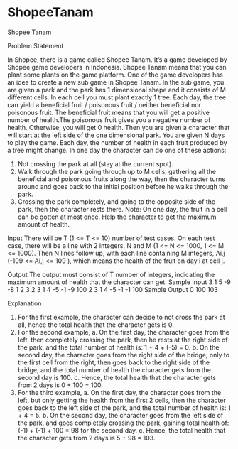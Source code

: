 # ShopeeTanam
Shopee Tanam

Problem Statement

In Shopee, there is a game called Shopee Tanam. It’s a game developed by Shopee
game developers in Indonesia. Shopee Tanam means that you can plant some plants
on the game platform. One of the game developers has an idea to create a new sub
game in Shopee Tanam. In the sub game, you are given a park and the park has 1
dimensional shape and it consists of M different cells. In each cell you must plant
exactly 1 tree. Each day, the tree can yield a beneficial fruit / poisonous fruit / neither
beneficial nor poisonous fruit. The beneficial fruit means that you will get a positive
number of health.The poisonous fruit gives you a negative number of health. Otherwise,
you will get 0 health.
Then you are given a character that will start at the left side of the one dimensional
park. You are given N days to play the game. Each day, the number of health in each
fruit produced by a tree might change. In one day the character can do one of these
actions:
1. Not crossing the park at all (stay at the current spot).
2. Walk through the park going through up to M cells, gathering all the beneficial
and poisonous fruits along the way, then the character turns around and goes
back to the initial position before he walks through the park.
3. Crossing the park completely, and going to the opposite side of the park, then the
character rests there.
Note: On one day, the fruit in a cell can be gotten at most once.
Help the character to get the maximum amount of health.

Input
There will be T (1 <= T <= 10) number of test cases. On each test case, there will be a
line with 2 integers, N and M (1 <= N <= 1000, 1 <= M <= 1000). Then N lines follow up,
with each line containing M integers, Ai,j (-109 <= Ai,j <= 109
), which means the health of
the fruit on day i at cell j.

Output
The output must consist of T number of integers, indicating the maximum amount of
health that the character can get.
Sample Input
3
1 5
-9 -8 1 2 3
2 3
1 4 -5
-1 -9 100
2 3
1 4 -5
-1 -1 100
Sample Output
0
100
103

Explanation
1. For the first example, the character can decide to not cross the park at all, hence
the total health that the character gets is 0.
2. For the second example,
a. On the first day, the character goes from the left, then completely crossing
the park, then he rests at the right side of the park, and the total number of
health is: 1 + 4 + (-5) = 0.
b. On the second day, the character goes from the right side of the bridge,
only to the first cell from the right, then goes back to the right side of the
bridge, and the total number of health the character gets from the second
day is 100.
c. Hence, the total health that the character gets from 2 days is 0 + 100 = 100.
3. For the third example,
a. On the first day, the character goes from the left, but only getting the
health from the first 2 cells, then the character goes back to the left side of
the park, and the total number of health is: 1 + 4 = 5.
b. On the second day, the character goes from the left side of the park, and
goes completely crossing the park, gaining total health of: (-1) + (-1) + 100
= 98 for the second day.
c. Hence, the total health that the character gets from 2 days is 5 + 98 = 103.
